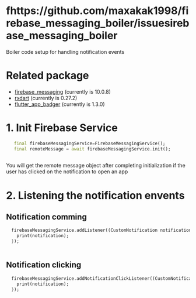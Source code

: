 # fhttps://github.com/maxakak1998/firebase_messaging_boiler/issuesirebase_messaging_boiler
Boiler code setup for handling notification events

# Related package
 - [firebase_messaging](https://pub.dev/packages/firebase_messaging) (currently is 10.0.8)
 - [rxdart](https://pub.dev/packages/rxdart) (currently is 0.27.2)
 - [flutter_app_badger](https://pub.dev/packages/flutter_app_badger) (currently is 1.3.0)
 
 # 1. Init Firebase Service
  ```dart
     final firebaseMessagingService=FirebaseMessagingService();
     final remoteMessage = await firebaseMessagingService.init();
     
  ```
  You will get the remote message object after completing initialization if the user has clicked on the notification to open an app
 # 2. Listening the notification envents
  ## Notification comming
  ```dart
    firebaseMessagingService.addListener((CustomNotification notification){
      print(notification);
    });
    
  ```
  ## Notification clicking
  ```dart
    firebaseMessagingService.addNotificationClickListener((CustomNotification notification){
      print(notification);
    });
    
  ```
  

